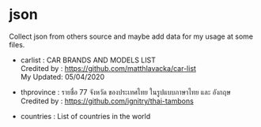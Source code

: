 # json
Collect json from others source and maybe add data for my usage at some files.

- carlist : CAR BRANDS AND MODELS LIST <br>
Credited by :  https://github.com/matthlavacka/car-list <br>
My Updated: 05/04/2020 <br>

- thprovince : รายชื่อ 77 จังหวัด ของประเทศไทย ในรูปแบบภาษาไทย และ อังกฤษ <br>
Credited by :  https://github.com/ignitry/thai-tambons

- countries : List of countries in the world <br>

